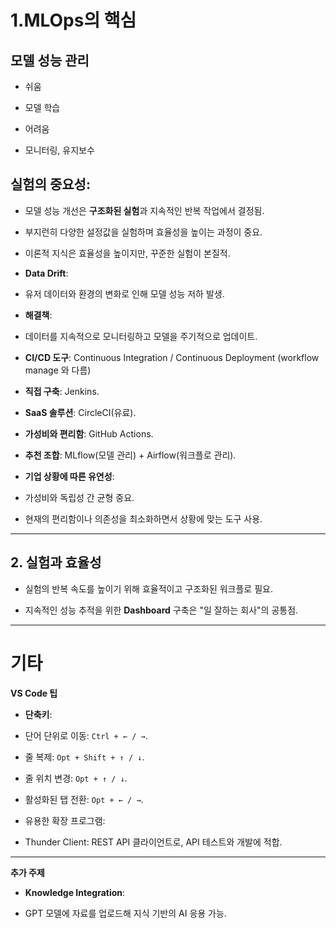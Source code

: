 # 1.MLOps의 핵심

## 모델 성능 관리

- 쉬움

- 모델 학습

- 어려움

- 모니터링, 유지보수

## **실험의 중요성**:

- 모델 성능 개선은 **구조화된 실험**과 지속적인 반복 작업에서 결정됨.

- 부지런히 다양한 설정값을 실험하며 효율성을 높이는 과정이 중요.

- 이론적 지식은 효율성을 높이지만, 꾸준한 실험이 본질적.

- **Data Drift**:

- 유저 데이터와 환경의 변화로 인해 모델 성능 저하 발생.

- **해결책**:

- 데이터를 지속적으로 모니터링하고 모델을 주기적으로 업데이트.

- **CI/CD 도구**: Continuous Integration / Continuous Deployment (workflow manage 와 다름)

- **직접 구축**: Jenkins.

- **SaaS 솔루션**: CircleCI(유료).

- **가성비와 편리함**: GitHub Actions.

- **추천 조합**: MLflow(모델 관리) + Airflow(워크플로 관리).

- **기업 상황에 따른 유연성**:

- 가성비와 독립성 간 균형 중요.

- 현재의 편리함이나 의존성을 최소화하면서 상황에 맞는 도구 사용.

---

## 2. **실험과 효율성**

- 실험의 반복 속도를 높이기 위해 효율적이고 구조화된 워크플로 필요.

- 지속적인 성능 추적을 위한 **Dashboard** 구축은 "일 잘하는 회사"의 공통점.

---

# 기타

**VS Code 팁**

- **단축키**:

- 단어 단위로 이동: `Ctrl + ← / →`.

- 줄 복제: `Opt + Shift + ↑ / ↓`.

- 줄 위치 변경: `Opt + ↑ / ↓`.

- 활성화된 탭 전환: `Opt + ← / →`.

- 유용한 확장 프로그램:

- Thunder Client: REST API 클라이언트로, API 테스트와 개발에 적합.

---

**추가 주제**

- **Knowledge Integration**:

- GPT 모델에 자료를 업로드해 지식 기반의 AI 응용 가능.